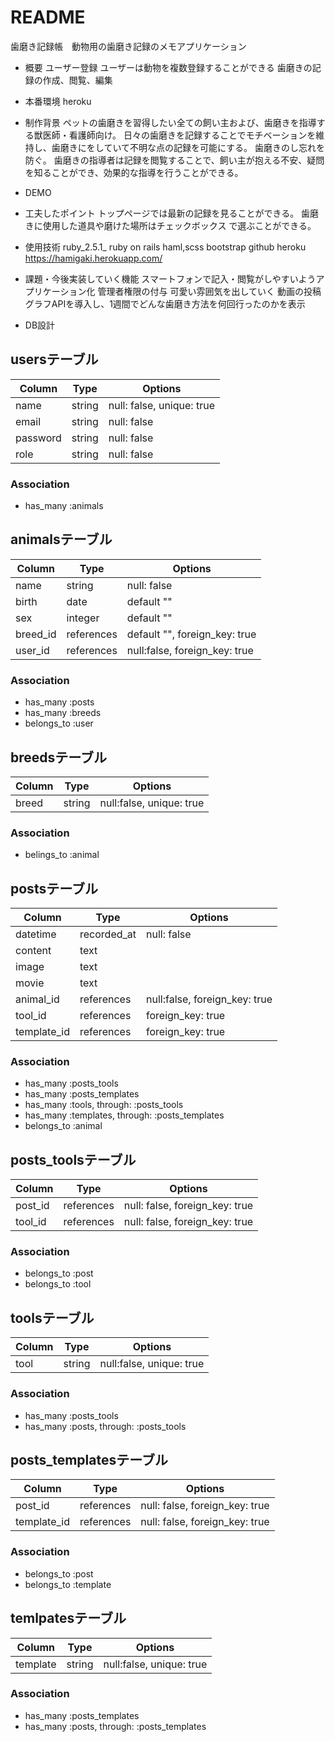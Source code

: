 # README
歯磨き記録帳　動物用の歯磨き記録のメモアプリケーション

* 概要
ユーザー登録
ユーザーは動物を複数登録することができる
歯磨きの記録の作成、閲覧、編集

* 本番環境
heroku


* 制作背景
ペットの歯磨きを習得したい全ての飼い主および、歯磨きを指導する獣医師・看護師向け。
日々の歯磨きを記録することでモチベーションを維持し、歯磨きにをしていて不明な点の記録を可能にする。
歯磨きのし忘れを防ぐ。
歯磨きの指導者は記録を閲覧することで、飼い主が抱える不安、疑問を知ることができ、効果的な指導を行うことができる。

* DEMO

* 工夫したポイント
トップページでは最新の記録を見ることができる。
歯磨きに使用した道具や磨けた場所はチェックボックス で選ぶことができる。

* 使用技術
ruby_2.5.1_
ruby on rails
haml,scss
bootstrap
github
heroku  https://hamigaki.herokuapp.com/


* 課題・今後実装していく機能
スマートフォンで記入・閲覧がしやすいようアプリケーション化
管理者権限の付与
可愛い雰囲気を出していく
動画の投稿
グラフAPIを導入し、1週間でどんな歯磨き方法を何回行ったのかを表示


* DB設計

## usersテーブル

|Column|Type|Options|
|------|----|-------|
|name|string|null: false, unique: true|
|email|string|null: false|
|password|string|null: false|
|role|string|null: false|

### Association
- has_many :animals

## animalsテーブル

|Column|Type|Options|
|------|----|-------|
|name|string|null: false|
|birth|date|default ""|
|sex|integer|default ""|
|breed_id|references|default "", foreign_key: true|
|user_id|references|null:false, foreign_key: true|

### Association
- has_many :posts
- has_many :breeds
- belongs_to :user

## breedsテーブル

|Column|Type|Options|
|------|----|-------|
|breed|string|null:false, unique: true|

### Association
- belings_to :animal

## postsテーブル

|Column|Type|Options|
|------|----|-------|
|datetime|recorded_at|null: false|
|content|text||
|image|text||
|movie|text||
|animal_id|references|null:false, foreign_key: true|
|tool_id|references|foreign_key: true|
|template_id|references|foreign_key: true|

### Association
- has_many :posts_tools
- has_many :posts_templates
- has_many :tools, through: :posts_tools
- has_many :templates, through: :posts_templates
- belongs_to :animal

## posts_toolsテーブル

|Column|Type|Options|
|------|----|-------|
|post_id|references|null: false, foreign_key: true|
|tool_id|references|null: false, foreign_key: true|

### Association
- belongs_to :post
- belongs_to :tool

## toolsテーブル

|Column|Type|Options|
|------|----|-------|
|tool|string|null:false, unique: true|

### Association
- has_many :posts_tools
- has_many :posts, through: :posts_tools


## posts_templatesテーブル

|Column|Type|Options|
|------|----|-------|
|post_id|references|null: false, foreign_key: true|
|template_id|references|null: false, foreign_key: true|

### Association
- belongs_to :post
- belongs_to :template

## temlpatesテーブル

|Column|Type|Options|
|------|----|-------|
|template|string|null:false, unique: true|

### Association
- has_many :posts_templates
- has_many :posts, through: :posts_templates

